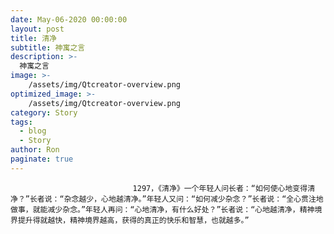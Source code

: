 ```yaml
---
date: May-06-2020 00:00:00
layout: post
title: 清净
subtitle: 神寓之言
description: >-
  神寓之言
image: >-
    /assets/img/Qtcreator-overview.png
optimized_image: >-
    /assets/img/Qtcreator-overview.png
category: Story
tags:
  - blog
  - Story
author: Ron
paginate: true
---
```


							　　1297，《清净》一个年轻人问长者：“如何使心地变得清净？”长者说：“杂念越少，心地越清净。”年轻人又问：“如何减少杂念？”长者说：“全心贯注地做事，就能减少杂念。”年轻人再问：“心地清净，有什么好处？”长者说：“心地越清净，精神境界提升得就越快，精神境界越高，获得的真正的快乐和智慧，也就越多。”
							
							
						